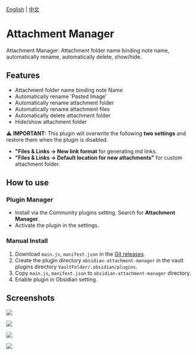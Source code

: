 [English](https://github.com/chenfeicqq/obsidian-attachment-manager/blob/master/README.md) | [中文](https://github.com/chenfeicqq/obsidian-attachment-manager/blob/master/README_ZH.md)

# Attachment Manager

Attachment Manager: Attachment folder name binding note name, automatically rename, automatically delete, show/hide.

## Features

* Attachment folder name binding note Name
* Automatically rename 'Pasted Image'
* Automatically rename attachment folder
* Automatically rename attachment files
* Automatically delete attachment folder
* Hide/show attachment folder

⚠️  **IMPORTANT:** This plugin will overwrite the following **two settings** and restore them when the plugin is disabled.
* **"Files & Links -> New link format** for generating md links.
* **"Files & Links -> Default location for new attachments"** for custom attachment folder.

## How to use

### Plugin Manager

* Install via the Community plugins setting. Search for **Attachment Manager**.
* Activate the plugin in the settings.

### Manual Install

1. Download `main.js`, `manifest.json` in the [Git releases](https://github.com/chenfeicqq/obsidian-attachment-manager/releases).
2. Create the plugin directory `obsidian-attachment-manager` in the vault plugins directory `VaultFolder/.obsidian/plugins`.
3. Copy `main.js`, `manifest.json` to `obsidian-attachment-manager` directory.
4. Enable plugin in Obsidian setting.

## Screenshots

![](https://raw.githubusercontent.com/chenfeicqq/obsidian-attachment-manager/master/images/overview.png)

![](https://raw.githubusercontent.com/chenfeicqq/obsidian-attachment-manager/master/images/en/settings.png)

![](https://raw.githubusercontent.com/chenfeicqq/obsidian-attachment-manager/master/images/en/toggle-hide-command.png)

![](https://raw.githubusercontent.com/chenfeicqq/obsidian-attachment-manager/master/images/en/toggle-hide-ribbon.png)

